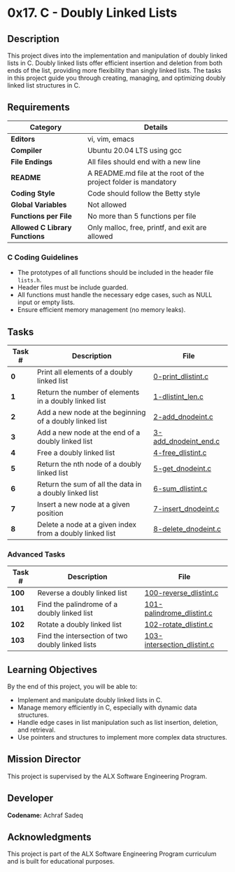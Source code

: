 # 0x17. C - Doubly Linked Lists

## Description

This project dives into the implementation and manipulation of doubly linked lists in C. Doubly linked lists offer efficient insertion and deletion from both ends of the list, providing more flexibility than singly linked lists. The tasks in this project guide you through creating, managing, and optimizing doubly linked list structures in C.

## Requirements

| Category           | Details                                                              |
|--------------------|----------------------------------------------------------------------|
| **Editors**         | vi, vim, emacs                                                       |
| **Compiler**        | Ubuntu 20.04 LTS using gcc                                           |
| **File Endings**    | All files should end with a new line                                 |
| **README**          | A README.md file at the root of the project folder is mandatory       |
| **Coding Style**    | Code should follow the Betty style                                   |
| **Global Variables**| Not allowed                                                          |
| **Functions per File**| No more than 5 functions per file                                  |
| **Allowed C Library Functions**| Only malloc, free, printf, and exit are allowed           |

### C Coding Guidelines
- The prototypes of all functions should be included in the header file `lists.h`.
- Header files must be include guarded.
- All functions must handle the necessary edge cases, such as NULL input or empty lists.
- Ensure efficient memory management (no memory leaks).

## Tasks

| Task # | Description                                                                 | File                         |
|--------|-----------------------------------------------------------------------------|------------------------------|
| **0**  | Print all elements of a doubly linked list                                  | [0-print_dlistint.c](./0-print_dlistint.c) |
| **1**  | Return the number of elements in a doubly linked list                       | [1-dlistint_len.c](./1-dlistint_len.c) |
| **2**  | Add a new node at the beginning of a doubly linked list                     | [2-add_dnodeint.c](./2-add_dnodeint.c) |
| **3**  | Add a new node at the end of a doubly linked list                           | [3-add_dnodeint_end.c](./3-add_dnodeint_end.c) |
| **4**  | Free a doubly linked list                                                   | [4-free_dlistint.c](./4-free_dlistint.c) |
| **5**  | Return the nth node of a doubly linked list                                 | [5-get_dnodeint.c](./5-get_dnodeint.c) |
| **6**  | Return the sum of all the data in a doubly linked list                      | [6-sum_dlistint.c](./6-sum_dlistint.c) |
| **7**  | Insert a new node at a given position                                       | [7-insert_dnodeint.c](./7-insert_dnodeint.c) |
| **8**  | Delete a node at a given index from a doubly linked list                    | [8-delete_dnodeint.c](./8-delete_dnodeint.c) |

### Advanced Tasks

| Task # | Description                                                                 | File                         |
|--------|-----------------------------------------------------------------------------|------------------------------|
| **100** | Reverse a doubly linked list                                               | [100-reverse_dlistint.c](./100-reverse_dlistint.c) |
| **101** | Find the palindrome of a doubly linked list                                | [101-palindrome_dlistint.c](./101-palindrome_dlistint.c) |
| **102** | Rotate a doubly linked list                                                | [102-rotate_dlistint.c](./102-rotate_dlistint.c) |
| **103** | Find the intersection of two doubly linked lists                           | [103-intersection_dlistint.c](./103-intersection_dlistint.c) |

## Learning Objectives

By the end of this project, you will be able to:

- Implement and manipulate doubly linked lists in C.
- Manage memory efficiently in C, especially with dynamic data structures.
- Handle edge cases in list manipulation such as list insertion, deletion, and retrieval.
- Use pointers and structures to implement more complex data structures.

## Mission Director

This project is supervised by the ALX Software Engineering Program.

## Developer

**Codename:** Achraf Sadeq

## Acknowledgments

This project is part of the ALX Software Engineering Program curriculum and is built for educational purposes.
